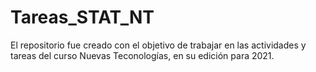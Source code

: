 # Tareas_STAT_NT
El repositorio fue creado con el objetivo de trabajar en las actividades y tareas del curso Nuevas Teconologías, en su edición para 2021.
